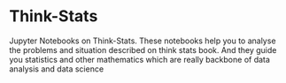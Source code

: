 # Think-Stats
Jupyter Notebooks on Think-Stats. 
These notebooks help you to analyse the problems and situation described on think stats book. And they guide you statistics and other mathematics which are really backbone of data analysis and data science
